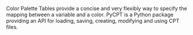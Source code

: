 Color Palette Tables provide a concise and very flexibly way to specify the mapping between a variable and a color.  PyCPT is a Python package providing an API for loading, saving, creating, modifying and using CPT files.